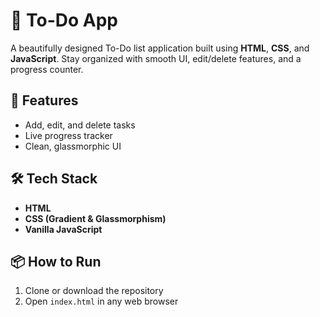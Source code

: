 
# 🌟 To-Do App

A beautifully designed To-Do list application built using **HTML**, **CSS**, and **JavaScript**. Stay organized with smooth UI, edit/delete features, and a progress counter.

## 🚀 Features
- Add, edit, and delete tasks  
- Live progress tracker  
- Clean, glassmorphic UI

## 🛠️ Tech Stack
- **HTML**
- **CSS (Gradient & Glassmorphism)**
- **Vanilla JavaScript**

## 📦 How to Run
1. Clone or download the repository  
2. Open `index.html` in any web browser
